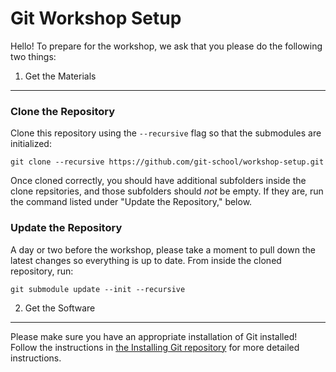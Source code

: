 Git Workshop Setup
==================

Hello! To prepare for the workshop, we ask that you please do the following two things:

1. Get the Materials
--------------------

### Clone the Repository

Clone this repository using the `--recursive` flag so that the submodules are initialized:

```
git clone --recursive https://github.com/git-school/workshop-setup.git
```

Once cloned correctly, you should have additional subfolders inside the clone repsitories, and those subfolders should *not* be empty. If they are, run the command listed under "Update the Repository," below.

### Update the Repository

A day or two before the workshop, please take a moment to pull down the latest changes so everything is up to date. From inside the cloned repository, run:

```
git submodule update --init --recursive
```

2. Get the Software
-------------------

Please make sure you have an appropriate installation of Git installed! Follow the instructions in [the Installing Git repository](https://github.com/git-school/installing-git) for more detailed instructions.
